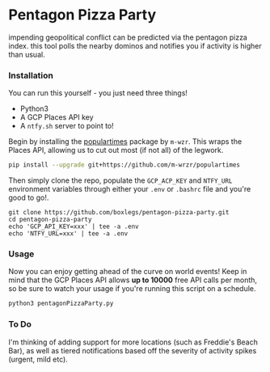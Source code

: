 # Pentagon Pizza Party
impending geopolitical conflict can be predicted via the pentagon pizza index. this tool polls the nearby dominos and notifies you if activity is higher than usual.

### Installation
You can run this yourself - you just need three things!

- Python3
- A GCP Places API key
- A `ntfy.sh` server to point to!

Begin by installing the [populartimes](https://github.com/m-wrzr/populartimes/tree/master) package by `m-wzr`. This wraps the Places API, allowing us to cut out most (if not all) of the legwork.

```sh
pip install --upgrade git+https://github.com/m-wrzr/populartimes
```

Then simply clone the repo, populate the `GCP_ACP_KEY` and `NTFY_URL` environment variables through either your `.env` or `.bashrc` file and you're good to go!.

```
git clone https://github.com/boxlegs/pentagon-pizza-party.git
cd pentagon-pizza-party
echo 'GCP_API_KEY=xxx' | tee -a .env
echo 'NTFY_URL=xxx' | tee -a .env
```
### Usage
Now you can enjoy getting ahead of the curve on world events! Keep in mind that the GCP Places API allows **up to 10000** free API calls per month, so be sure to watch your usage if you're running this script on a schedule.

```sh
python3 pentagonPizzaParty.py
```

### To Do
I'm thinking of adding support for more locations (such as Freddie's Beach Bar), as well as tiered notifications based off the severity of activity spikes (urgent, mild etc). 
